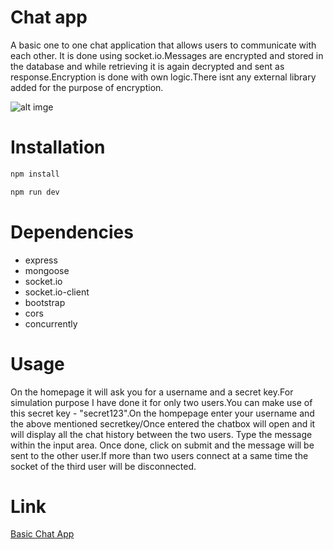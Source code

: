 # Chat app
A basic one to one chat application that allows users to communicate with each other. It is done using socket.io.Messages are encrypted and stored in the database and while retrieving it is again decrypted and sent as response.Encryption is done with own logic.There isnt any external library added for the purpose of encryption.

![alt imge](https://github.com/Ramnath2609/basic-chat/client/src/images/basic-chat-app.jpg)

# Installation
``` bash
npm install
```
``` bash
npm run dev
``` 

# Dependencies
* express
* mongoose
* socket.io
* socket.io-client
* bootstrap
* cors
* concurrently

# Usage
On the homepage it will ask you for a username and a secret key.For simulation purpose I have done it for only two users.You can make use of this secret key - "secret123".On the hompepage enter your username and the above mentioned secretkey/Once entered the chatbox will open and it will display all the chat history between the two users. Type the message within the input area. Once done, click on submit and the message will be sent to the other user.If more than two users connect at a same time the socket of the third user will be disconnected.

# Link
[Basic Chat App](https://basic-chat-app-ram.herokuapp.com/)